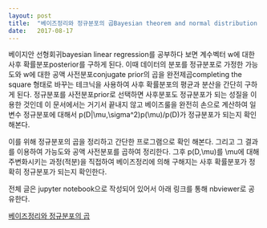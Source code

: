 ```yaml
---
layout: post
title:  "베이즈정리와 정규분포의 곱Bayesian theorem and normal distribution multiplication"
date:   2017-08-17
---
```


베이지안 선형회귀bayesian linear regression를 공부하다 보면 계수벡터 w에 대한 사후 확률분포posterior를 구하게 된다.
이때 데이터의 분포를 정규분포로 가정한 가능도와 w에 대한 공액 사전분포conjugate prior의 곱을 
완전제곱completing the square 형태로 바꾸는 테크닉을 사용하여 사후 확률분포의 평균과 분산을 간단히 구하게 된다.
정규분포를 사전분포prior로 선택하면 사후분포도 정규분포가 되는 성질을 이용한 것인데
이 문서에서는 거기서 끝내지 않고 베이즈룰을 완전히 손으로 계산하여
일변수 정규분포에 대해서 p(D|\mu,\sigma^2)p(\mu)/p(D)가 정규분포가
되는지 확인해본다.

이를 위해 정규분포의 곱을 정리하고 간단한 프로그램으로 확인 해본다.
그리고 그 결과를 이용하여 가능도와 공액 사전분포를 곱하여 정리한다.
그후 p(D,\mu)를 \mu에 대해 주변화시키는 과정(적분)을 직접하여
베이즈정리에 의해 구해지는 사후 확률분포가 정확히 정규분포가 되는지 확인한다.

전체 글은 jupyter notebook으로 작성되어 있어서 아래 링크를 통해 nbviewer로 공유한다.

[베이즈정리와 정규분포의 곱][productgaussian]

[productgaussian]: http://nbviewer.jupyter.org/github/metamath1/ml-simple-works/blob/master/fitting/product-of-gaussian.ipynb 

